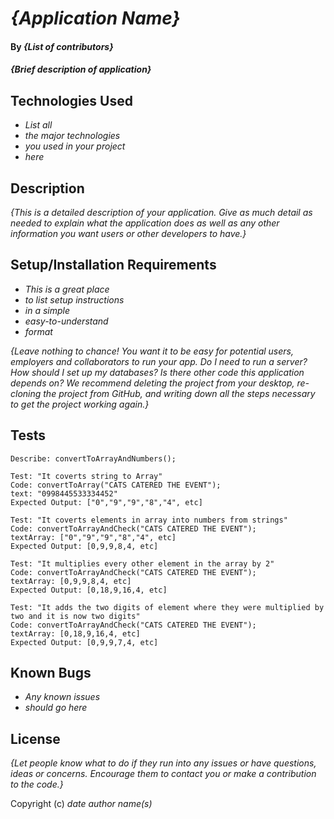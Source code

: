 # _{Application Name}_

#### By _**{List of contributors}**_

#### _{Brief description of application}_

## Technologies Used

* _List all_
* _the major technologies_
* _you used in your project_
* _here_

## Description

_{This is a detailed description of your application. Give as much detail as needed to explain what the application does as well as any other information you want users or other developers to have.}_

## Setup/Installation Requirements

* _This is a great place_
* _to list setup instructions_
* _in a simple_
* _easy-to-understand_
* _format_

_{Leave nothing to chance! You want it to be easy for potential users, employers and collaborators to run your app. Do I need to run a server? How should I set up my databases? Is there other code this application depends on? We recommend deleting the project from your desktop, re-cloning the project from GitHub, and writing down all the steps necessary to get the project working again.}_

## Tests

```
Describe: convertToArrayAndNumbers();

Test: "It coverts string to Array"
Code: convertToArray("CATS CATERED THE EVENT");
text: "0998445533334452"
Expected Output: ["0","9","9","8","4", etc]

Test: "It coverts elements in array into numbers from strings"
Code: convertToArrayAndCheck("CATS CATERED THE EVENT");
textArray: ["0","9","9","8","4", etc]
Expected Output: [0,9,9,8,4, etc]

Test: "It multiplies every other element in the array by 2"
Code: convertToArrayAndCheck("CATS CATERED THE EVENT");
textArray: [0,9,9,8,4, etc]
Expected Output: [0,18,9,16,4, etc]

Test: "It adds the two digits of element where they were multiplied by two and it is now two digits"
Code: convertToArrayAndCheck("CATS CATERED THE EVENT");
textArray: [0,18,9,16,4, etc]
Expected Output: [0,9,9,7,4, etc]

```

## Known Bugs

* _Any known issues_
* _should go here_

## License

_{Let people know what to do if they run into any issues or have questions, ideas or concerns.  Encourage them to contact you or make a contribution to the code.}_

Copyright (c) _date_ _author name(s)_
